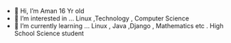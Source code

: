 - 👋 Hi, I’m Aman
16 Yr old 
- 👀 I’m interested in ...
Linux ,Technology , Computer Science
- 🌱 I’m currently learning ...
Linux ,  Java ,Django , Mathematics etc .
High School Science student 

<!---
Aan16/Aan16 is a ✨ special ✨ repository because its `README.md` (this file) appears on your GitHub profile.
You can click the Preview link to take a look at your changes.
--->
